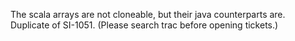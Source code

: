 The scala arrays are not cloneable, but their java counterparts are.
Duplicate of SI-1051.  (Please search trac before opening tickets.)

